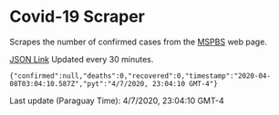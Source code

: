 # Covid-19 Scraper

Scrapes the number of confirmed cases from the [MSPBS](https://www.mspbs.gov.py/covid-19.php) web page.

[JSON Link](https://jmayalag.github.io/covid19-scrape/cases.json)
Updated every 30 minutes.
```
{"confirmed":null,"deaths":0,"recovered":0,"timestamp":"2020-04-08T03:04:10.587Z","pyt":"4/7/2020, 23:04:10 GMT-4"}
```
Last update (Paraguay Time): 4/7/2020, 23:04:10 GMT-4
